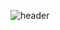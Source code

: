 
![header](https://capsule-render.vercel.app/api?type=rect&color=gradient&customColorList=3&height=150&text=%20asdf%20&height=300&fontSize=100&textBg=true)

